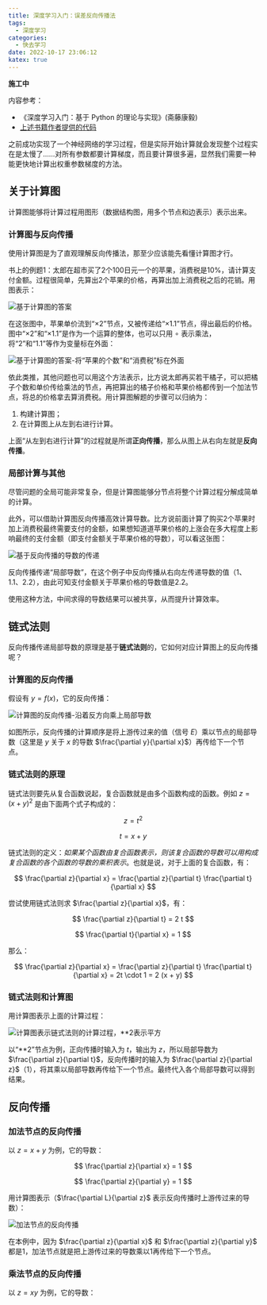 ```yaml
---
title: 深度学习入门：误差反向传播法
tags:
  - 深度学习
categories:
  - 快去学习
date: 2022-10-17 23:06:12
katex: true
---
```


**施工中**

内容参考：

- 《深度学习入门：基于 Python 的理论与实现》(斋藤康毅)
- [上述书籍作者提供的代码](https://github.com/oreilly-japan/deep-learning-from-scratch)

之前成功实现了一个神经网络的学习过程，但是实际开始计算就会发现整个过程实在是太慢了……对所有参数都要计算梯度，而且要计算很多遍，显然我们需要一种能更快地计算出权重参数梯度的方法。

## 关于计算图

计算图能够将计算过程用图形（数据结构图，用多个节点和边表示）表示出来。

### 计算图与反向传播

使用计算图是为了直观理解反向传播法，那至少应该能先看懂计算图才行。

书上的例题1：太郎在超市买了2个100日元一个的苹果，消费税是10%，请计算支付金额。过程很简单，先算出2个苹果的价格，再算出加上消费税之后的花销。用图表示：

![基于计算图的答案](https://s2.loli.net/2022/10/18/4hJ7QlSEdDjKzn3.png)

在这张图中，苹果单价流到“$\times 2$”节点，又被传递给“$\times 1.1$”节点，得出最后的价格。图中“$\times 2$”和“$\times 1.1$”是作为一个运算的整体，也可以只用 $\circ$ 表示乘法，将“2”和“1.1”等作为变量标在外面：

![基于计算图的答案-将“苹果的个数”和“消费税”标在外面](https://s2.loli.net/2022/10/18/iW1Ge4oqmv9Pb27.png)

依此类推，其他问题也可以用这个方法表示，比方说太郎再买若干橘子，可以把橘子个数和单价传给乘法的节点，再把算出的橘子价格和苹果价格都传到一个加法节点，将总的价格拿去算消费税。用计算图解题的步骤可以归纳为：

1. 构建计算图；
2. 在计算图上从左到右进行计算。

上面“从左到右进行计算”的过程就是所谓**正向传播**，那么从图上从右向左就是**反向传播**。

### 局部计算与其他

尽管问题的全局可能非常复杂，但是计算图能够分节点将整个计算过程分解成简单的计算。

此外，可以借助计算图反向传播高效计算导数。比方说前面计算了购买2个苹果时加上消费税最终需要支付的金额，如果想知道道苹果价格的上涨会在多大程度上影响最终的支付金额（即支付金额关于苹果价格的导数），可以看这张图：

![基于反向传播的导数的传递](https://s2.loli.net/2022/10/20/RlpfhqoJxEeiCaH.png)

反向传播传递“局部导数”，在这个例子中反向传播从右向左传递导数的值（1、1.1、2.2），由此可知支付金额关于苹果价格的导数值是2.2。

使用这种方法，中间求得的导数结果可以被共享，从而提升计算效率。

## 链式法则

反向传播传递局部导数的原理是基于**链式法则**的，它如何对应计算图上的反向传播呢？

### 计算图的反向传播

假设有 $y=f(x)$，它的反向传播：

![计算图的反向传播-沿着反方向乘上局部导数](https://s2.loli.net/2022/10/20/QnoPifB5gbxHaW1.png)

如图所示，反向传播的计算顺序是将上游传过来的值（信号 $E$）乘以节点的局部导数（这里是 $y$ 关于 $x$ 的导数 $\frac{\partial y}{\partial x}$）再传给下一个节点。

### 链式法则的原理

链式法则要先从复合函数说起，复合函数就是由多个函数构成的函数。例如 $z = (x+y)^2$ 是由下面两个式子构成的：

$$ z = t^2 $$

$$ t = x + y $$

链式法则的定义：*如果某个函数由复合函数表示，则该复合函数的导数可以用构成复合函数的各个函数的导数的乘积表示*。也就是说，对于上面的复合函数，有：

$$ \frac{\partial z}{\partial x} = \frac{\partial z}{\partial t} \frac{\partial t}{\partial x} $$

尝试使用链式法则求 $\frac{\partial z}{\partial x}$，有：

$$ \frac{\partial z}{\partial t} = 2 t $$

$$ \frac{\partial t}{\partial x} = 1 $$

那么：

$$ \frac{\partial z}{\partial x} = \frac{\partial z}{\partial t} \frac{\partial t}{\partial x} = 2t \cdot 1 = 2 (x + y) $$

### 链式法则和计算图

用计算图表示上面的计算过程：

![计算图表示链式法则的计算过程，**2表示平方](https://s2.loli.net/2022/10/20/a6QUWR3ypTjJqDm.png)

以“**2”节点为例，正向传播时输入为 $t$，输出为 $z$，所以局部导数为 $\frac{\partial z}{\partial t}$，反向传播时的输入为 $\frac{\partial z}{\partial z}$（1），将其乘以局部导数再传给下一个节点。最终代入各个局部导数可以得到结果。

## 反向传播

### 加法节点的反向传播

以 $z = x + y$ 为例，它的导数：

$$ \frac{\partial z}{\partial x} = 1 $$

$$ \frac{\partial z}{\partial y} = 1 $$

用计算图表示（$\frac{\partial L}{\partial z}$ 表示反向传播时上游传过来的导数）：

![加法节点的反向传播](https://s2.loli.net/2022/10/20/EM6uPf52a3kHmCc.png)

在本例中，因为 $\frac{\partial z}{\partial x}$ 和 $\frac{\partial z}{\partial y}$ 都是1，加法节点就是把上游传过来的导数乘以1再传给下一个节点。

### 乘法节点的反向传播

以 $z = x y$ 为例，它的导数：
